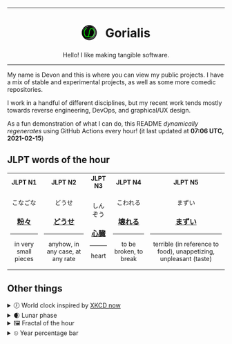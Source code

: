 ***

<h1 align="center">
<sub>
    <img src="readme/resources/avatar.png" height="36">
</sub>
&nbsp;
Gorialis
</h1>
<p align="center">
Hello! I like making tangible software.
</p>

***

My name is Devon and this is where you can view my public projects. I have a mix of stable and experimental projects, as well as some more comedic repositories.

I work in a handful of different disciplines, but my recent work tends mostly towards reverse engineering, DevOps, and graphical/UX design.

As a fun demonstration of what I can do, this README *dynamically regenerates* using GitHub Actions every hour! (it last updated at **07:06 UTC, 2021-02-15**)

<h2>JLPT words of the hour</h2>
<table>
    <tr>
        <th>JLPT N1</th>
        <th>JLPT N2</th>
        <th>JLPT N3</th>
        <th>JLPT N4</th>
        <th>JLPT N5</th>
    </tr>
    <tr>
        <td>
            <p align="center">こなごな</p>
            <h3 align="center"><b><a href="https://jisho.org/search/%E7%B2%89%E3%80%85">粉々</a></b></h3>
            <hr>
            <p align="center">in very small pieces</p>
        </td>
        <td>
            <p align="center">どうせ</p>
            <h3 align="center"><b><a href="https://jisho.org/search/%E3%81%A9%E3%81%86%E3%81%9B">どうせ</a></b></h3>
            <hr>
            <p align="center">anyhow,<wbr> in any case,<wbr> at any rate</p>
        </td>
        <td>
            <p align="center">しんぞう</p>
            <h3 align="center"><b><a href="https://jisho.org/search/%E5%BF%83%E8%87%93">心臓</a></b></h3>
            <hr>
            <p align="center">heart</p>
        </td>
        <td>
            <p align="center">こわれる</p>
            <h3 align="center"><b><a href="https://jisho.org/search/%E5%A3%8A%E3%82%8C%E3%82%8B">壊れる</a></b></h3>
            <hr>
            <p align="center">to be broken,<wbr> to break</p>
        </td>
        <td>
            <p align="center">まずい</p>
            <h3 align="center"><b><a href="https://jisho.org/search/%E3%81%BE%E3%81%9A%E3%81%84">まずい</a></b></h3>
            <hr>
            <p align="center">terrible (in reference to food),<wbr> unappetizing,<wbr> unpleasant (taste)</p>
        </td>
    </tr>
</table>

<h2>Other things</h2>
<details>
<summary>🕖  World clock inspired by <a href="https://xkcd.com/now">XKCD now</a></summary>

> <img src="generated/now.png" width="512">

</details>
<details>
<summary>🌒 Lunar phase</summary>

The moon is approximately 14.09% through its phase (Waxing Crescent).

</details>
<details>
<summary>&#x1f5bc; Fractal of the hour</summary>

> <img src="generated/fractal.png" width="512">

</details>
<details>
<summary>&#x23f2; Year percentage bar</summary>
<pre><code>2021 [██▁▁▁▁▁▁▁▁▁▁▁▁▁▁▁▁▁▁] 12.41%</code></pre>
</details>
